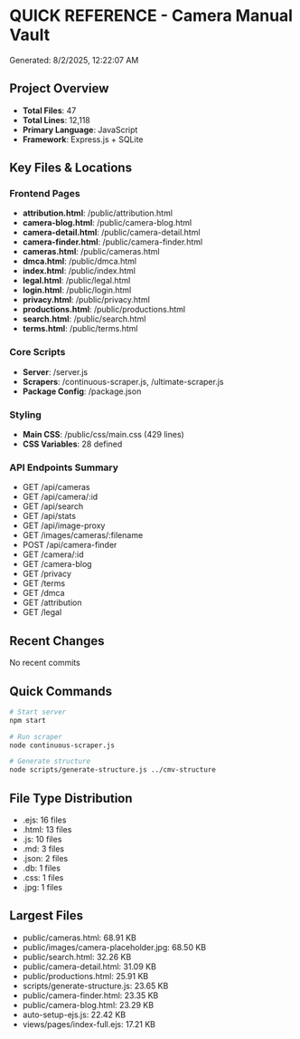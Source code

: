 # QUICK REFERENCE - Camera Manual Vault
Generated: 8/2/2025, 12:22:07 AM

## Project Overview
- **Total Files**: 47
- **Total Lines**: 12,118
- **Primary Language**: JavaScript
- **Framework**: Express.js + SQLite

## Key Files & Locations

### Frontend Pages
- **attribution.html**: /public/attribution.html
- **camera-blog.html**: /public/camera-blog.html
- **camera-detail.html**: /public/camera-detail.html
- **camera-finder.html**: /public/camera-finder.html
- **cameras.html**: /public/cameras.html
- **dmca.html**: /public/dmca.html
- **index.html**: /public/index.html
- **legal.html**: /public/legal.html
- **login.html**: /public/login.html
- **privacy.html**: /public/privacy.html
- **productions.html**: /public/productions.html
- **search.html**: /public/search.html
- **terms.html**: /public/terms.html

### Core Scripts
- **Server**: /server.js
- **Scrapers**: /continuous-scraper.js, /ultimate-scraper.js
- **Package Config**: /package.json

### Styling
- **Main CSS**: /public/css/main.css (429 lines)
- **CSS Variables**: 28 defined

### API Endpoints Summary
- GET /api/cameras
- GET /api/camera/:id
- GET /api/search
- GET /api/stats
- GET /api/image-proxy
- GET /images/cameras/:filename
- POST /api/camera-finder
- GET /camera/:id
- GET /camera-blog
- GET /privacy
- GET /terms
- GET /dmca
- GET /attribution
- GET /legal

## Recent Changes
No recent commits

## Quick Commands
```bash
# Start server
npm start

# Run scraper
node continuous-scraper.js

# Generate structure
node scripts/generate-structure.js ../cmv-structure
```

## File Type Distribution
- .ejs: 16 files
- .html: 13 files
- .js: 10 files
- .md: 3 files
- .json: 2 files
- .db: 1 files
- .css: 1 files
- .jpg: 1 files

## Largest Files
- public/cameras.html: 68.91 KB
- public/images/camera-placeholder.jpg: 68.50 KB
- public/search.html: 32.26 KB
- public/camera-detail.html: 31.09 KB
- public/productions.html: 25.91 KB
- scripts/generate-structure.js: 23.65 KB
- public/camera-finder.html: 23.35 KB
- public/camera-blog.html: 23.29 KB
- auto-setup-ejs.js: 22.42 KB
- views/pages/index-full.ejs: 17.21 KB
